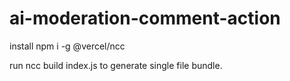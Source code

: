 # ai-moderation-comment-action

install npm i -g @vercel/ncc

run ncc build index.js to generate single file bundle.

